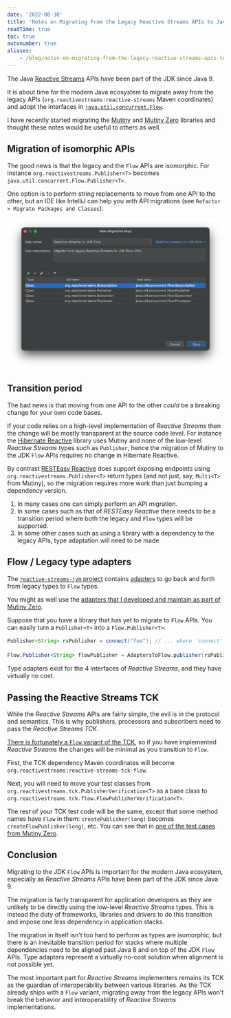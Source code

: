 ```yaml
---
date: '2022-08-30'
title: 'Notes on Migrating From the Legacy Reactive Streams APIs to Java Flow'
readTime: true
toc: true
autonumber: true
aliases:
    - /blog/notes-on-migrating-from-the-legacy-reactive-streams-apis-to-java-flow
---
```


The Java [Reactive Streams](https://www.reactive-streams.org/) APIs have been part of the JDK since Java 9.

It is about time for the modern Java ecosystem to migrate away from the legacy APIs (`org.reactivestreams:reactive-streams` Maven coordinates) and adopt the interfaces in [`java.util.concurrent.Flow`](https://docs.oracle.com/javase/9/docs/api/java/util/concurrent/Flow.html).

I have recently started migrating the [Mutiny](https://smallrye.io/smallrye-mutiny/) and [Mutiny Zero](https://smallrye.io/smallrye-mutiny-zero/) libraries and thought these notes would be useful to others as well.

## Migration of isomorphic APIs

The good news is that the legacy and the `Flow` APIs are isomorphic.
For instance `org.reactivestreams.Publisher<T>` becomes `java.util.concurrent.Flow.Publisher<T>`.

One option is to perform string replacements to move from one API to the other, but an IDE like IntelliJ can help you with API migrations (see `Refactor > Migrate Packages and Classes`):

![IntelliJ type migration map](./intellij-type-migration-flow.png)

## Transition period

The bad news is that moving from one API to the other _could_ be a breaking change for your own code bases.

If your code relies on a high-level implementation of _Reactive Streams_ then the change will be mostly transparent at the source code level.
For instance the [Hibernate Reactive](https://hibernate.org/reactive/) library uses Mutiny and none of the low-level _Reactive Streams_ types such as `Publisher`, hence the migration of Mutiny to the JDK `Flow` APIs requires no change in Hibernate Reactive.

By contrast [RESTEasy Reactive](https://quarkus.io/guides/resteasy-reactive) does support exposing endpoints using `org.reactivestreams.Publisher<T>` return types (and not just, say, `Multi<T>` from Mutiny), so the migration requires more work than just bumping a dependency version.

1. In many cases one can simply perform an API migration.
2. In some cases such as that of _RESTEasy Reactive_ there needs to be a transition period where both the legacy and `Flow` types will be supported.
3. In some other cases such as using a library with a dependency to the legacy APIs, type adaptation will need to be made.

## Flow / Legacy type adapters

The [`reactive-streams-jvm` project](https://github.com/reactive-streams/reactive-streams-jvm/) contains [adapters](https://github.com/reactive-streams/reactive-streams-jvm/blob/master/api/src/main/java9/org/reactivestreams/FlowAdapters.java) to go back and forth from legacy types to `Flow` types.

You might as well use the [adapters that I developed and maintain as part of Mutiny Zero](https://smallrye.io/smallrye-mutiny-zero/0.4.3/flow-adapters/).

Suppose that you have a library that has yet to migrate to `Flow` APIs.
You can easily turn a `Publisher<T>` into a `Flow.Publisher<T>`:

```java
Publisher<String> rsPublisher = connect("foo"); // ... where 'connect' returns a Publisher<String>

Flow.Publisher<String> flowPublisher = AdaptersToFlow.publisher(rsPublisher);
```

Type adapters exist for the 4 interfaces of _Reactive Streams_, and they have virtually no cost.

## Passing the Reactive Streams TCK

While the _Reactive Streams_ APIs are fairly simple, the evil is in the protocol and semantics.
This is why publishers, processors and subscribers need to pass the _Reactive Streams TCK_.

[There is fortunately a `Flow` variant of the TCK](https://github.com/reactive-streams/reactive-streams-jvm/tree/master/tck-flow), so if you have implemented _Reactive Streams_ the changes will be minimal as you transition to `Flow`.

First, the TCK dependency Maven coordinates will become `org.reactivestreams:reactive-streams-tck-flow`.

Next, you will need to move your test classes from `org.reactivestreams.tck.PublisherVerification<T>` as a base class to `org.reactivestreams.tck.flow.FlowPublisherVerification<T>`.

The rest of your TCK test code will be the same, except that some method names have `Flow` in them: `createPublisher(long)` becomes `createFlowPublisher(long)`, etc.
You can see that in [one of the test cases from Mutiny Zero](https://github.com/smallrye/smallrye-mutiny-zero/blob/f795f242e5d88f0a44fb3838da1fcc0f6da49c68/mutiny-zero/src/test/java/mutiny/zero/tck/CompletionStageTckPublisherTest.java).

## Conclusion

Migrating to the JDK `Flow` APIs is important for the modern Java ecosystem, especially as _Reactive Streams_ APIs have been part of the JDK since Java 9.

The migration is fairly transparent for application developers as they are unlikely to be directly using the low-level _Reactive Streams_ types.
This is instead the duty of frameworks, libraries and drivers to do this transition and impose one less dependency in application stacks.

The migration in itself isn't too hard to perform as types are isomorphic, but there is an inevitable transition period for stacks where multiple dependencies need to be aligned past Java 8 and on top of the JDK `Flow` APIs.
Type adapters represent a virtually no-cost solution when alignment is not possible yet.

The most important part for _Reactive Streams_ implementers remains its TCK as the guardian of interoperability between various libraries.
As the TCK already ships with a `Flow` variant, migrating away from the legacy APIs won't break the behavior and interoperability of _Reactive Streams_ implementations.